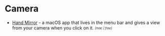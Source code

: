 # Camera

- [Hand Mirror](https://handmirror.app/) - a macOS app that lives in the menu bar and gives a view from your camera when you click on it. <sub><sup>*[mac | free]*</sup></sub>
